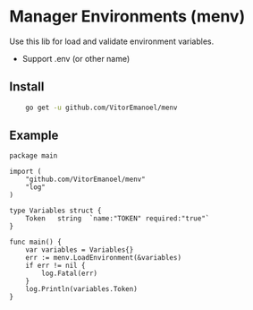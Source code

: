 # Manager Environments  (menv)

Use this lib for load and validate environment variables.

- Support .env (or other name)

## Install

```bash
    go get -u github.com/VitorEmanoel/menv
```

## Example

```golang
package main

import (
    "github.com/VitorEmanoel/menv"
    "log"
)

type Variables struct {
    Token   string  `name:"TOKEN" required:"true"`
}

func main() {
    var variables = Variables{}
    err := menv.LoadEnvironment(&variables)
    if err != nil {
        log.Fatal(err)
    }
    log.Println(variables.Token)
}
```
